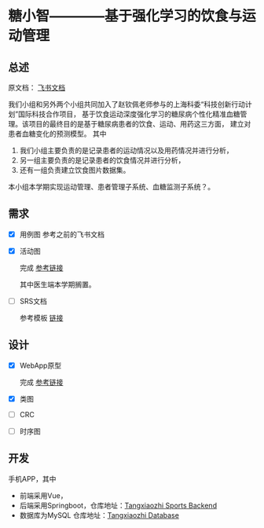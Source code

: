 # 糖小智————基于强化学习的饮食与运动管理
## 总述
原文档：
[飞书文档](https://dl15viycgs.feishu.cn/docx/U3TVdUIxYoqMPNxKmdycBA17ntf)

我们小组和另外两个小组共同加入了赵钦佩老师参与的上海科委“科技创新行动计划”国际科技合作项目，
基于饮食运动深度强化学习的糖尿病个性化精准血糖管理。该项目的最终目的是基于糖尿病患者的饮食、运动、用药这三方面，
建立对患者血糖变化的预测模型。
其中

1. 我们小组主要负责的是记录患者的运动情况以及用药情况并进行分析，
2. 另一组主要负责的是记录患者的饮食情况并进行分析，
3. 还有一组负责建立饮食图片数据集。

本小组本学期实现运动管理、患者管理子系统、血糖监测子系统？。
## 需求
- [x] 用例图 参考之前的飞书文档

- [x] 活动图 

  完成 [参考链接](https://github.com/SoftwareEngineeringMedical/.github/blob/main/ActivityDiagrams)
  
  其中医生端本学期搁置。
  
- [ ] SRS文档

  参考模板 [链接]( https://www.softwarereqs.com/files/Software%20Requirements%20Specification%20Template.docx)
## 设计

- [x] WebApp原型

  完成 [参考链接](https://github.com/SoftwareEngineeringMedical/.github/tree/main/Prototype%20Design)

- [x] 类图

- [ ] CRC

- [ ] 时序图
## 开发
手机APP，其中
- 前端采用Vue，
- 后端采用Springboot，仓库地址：[Tangxiaozhi Sports Backend](https://github.com/SoftwareEngineeringMedical/Tangxiaozhi_Sports_Backend)
- 数据库为MySQL 仓库地址：[Tangxiaozhi Database](https://github.com/SoftwareEngineeringMedical/Tangxiaozhi-Database)

